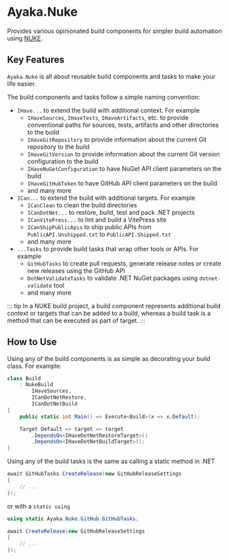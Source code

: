 # Ayaka.Nuke

Provides various opinionated build components for simpler build automation using [NUKE](https://nuke.build/).

## Key Features

`Ayaka.Nuke` is all about reusable build components and tasks to make your life easier.

The build components and tasks follow a simple naming convention:

* `IHave...` to extend the build with additional context. For example
  * `IHaveSources`, `IHaveTests`, `IHaveArtifacts`, etc. to provide conventional paths for sources, tests, artifacts and other directories to the build
  * `IHaveGitRepository` to provide information about the current Git repository to the build
  * `IHaveGitVersion` to provide information about the current Git version configuration to the build
  * `IHaveNuGetConfiguration` to have NuGet API client parameters on the build
  * `IHaveGitHubToken` to have GitHub API client parameters on the build
  * and many more
* `ICan...` to extend the build with additional targets. For example
  * `ICanClean` to clean the build directories
  * `ICanDotNet...` to restore, build, test and pack .NET projects
  * `ICanVitePress...` to lint and build a VitePress site
  * `ICanShipPublicApis` to ship public APIs from `PublicAPI.Unshipped.txt` to `PublicAPI.Shipped.txt`
  * and many more
* `...Tasks` to provide build tasks that wrap other tools or APIs. For example
  * `GitHubTasks` to create pull requests, generate release notes or create new releases using the GitHub API
  * `DotNetValidateTasks` to validate .NET NuGet packages using `dotnet-validate` tool
  * and many more

::: tip
In a NUKE build project, a build component represents additional build context or targets that can be added to a build,
whereas a build task is a method that can be executed as part of target.
:::

## How to Use

Using any of the build components is as simple as decorating your build class. For example:

```csharp
class Build
    : NukeBuild
        IHaveSources,
        ICanDotNetRestore,
        ICanDotNetBuild
{
    public static int Main() => Execute<Build>(x => x.Default);

    Target Default => target => target
        .DependsOn<IHaveDotNetRestoreTarget>()
        .DependsOn<IHaveDotNetBuildTarget>();
}
```

Using any of the build tasks is the same as calling a static method in .NET

```csharp
await GitHubTasks.CreateRelease(new GitHubReleaseSettings
{
    // ...
});
```

or with a `static using`

```csharp
using static Ayaka.Nuke.GitHub.GitHubTasks;

await CreateRelease(new GitHubReleaseSettings
{
    // ...
});
```
